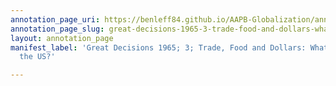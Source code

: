 ```yaml
---
annotation_page_uri: https://benleff84.github.io/AAPB-Globalization/annotations/great-decisions-1965-3-trade-food-and-dollars-what-policies-for-the-us--canvas-1-historical-context.json
annotation_page_slug: great-decisions-1965-3-trade-food-and-dollars-what-policies-for-the-us--canvas-1-historical-context
layout: annotation_page
manifest_label: 'Great Decisions 1965; 3; Trade, Food and Dollars: What Policies for
  the US?'

---
```

